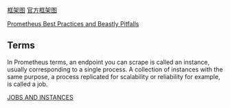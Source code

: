 [框架图](https://winderresearch.com/introduction-to-monitoring-microservices-with-prometheus/)
[官方框架图](https://prometheus.io/docs/introduction/overview/)

[Prometheus
Best Practices and Beastly Pitfalls](https://promcon.io/2017-munich/slides/best-practices-and-beastly-pitfalls.pdf)

## Terms

In Prometheus terms, an endpoint you can scrape is called an instance, usually corresponding to a single process. A collection of instances with the same purpose, a process replicated for scalability or reliability for example, is called a job.

[JOBS AND INSTANCES](https://prometheus.io/docs/concepts/jobs_instances/#jobs-and-instances)